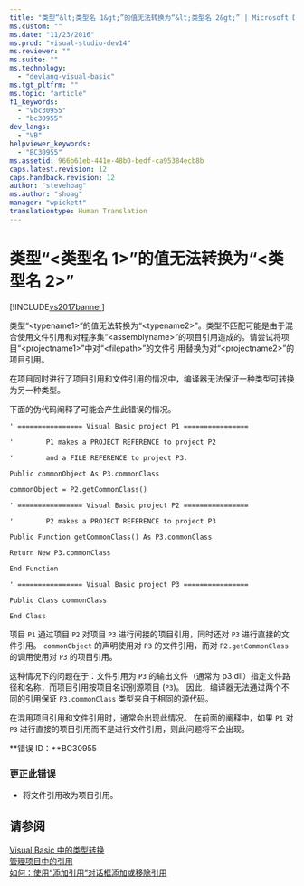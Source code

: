 ```yaml
---
title: "类型“&lt;类型名 1&gt;”的值无法转换为“&lt;类型名 2&gt;” | Microsoft Docs"
ms.custom: ""
ms.date: "11/23/2016"
ms.prod: "visual-studio-dev14"
ms.reviewer: ""
ms.suite: ""
ms.technology: 
  - "devlang-visual-basic"
ms.tgt_pltfrm: ""
ms.topic: "article"
f1_keywords: 
  - "vbc30955"
  - "bc30955"
dev_langs: 
  - "VB"
helpviewer_keywords: 
  - "BC30955"
ms.assetid: 966b61eb-441e-48b0-bedf-ca95384ecb8b
caps.latest.revision: 12
caps.handback.revision: 12
author: "stevehoag"
ms.author: "shoag"
manager: "wpickett"
translationtype: Human Translation
---
```

# 类型“&lt;类型名 1&gt;”的值无法转换为“&lt;类型名 2&gt;”
[!INCLUDE[vs2017banner](../../../csharp/includes/vs2017banner.md)]

类型“\<typename1\>”的值无法转换为“\<typename2\>”。类型不匹配可能是由于混合使用文件引用和对程序集“\<assemblyname\>”的项目引用造成的。请尝试将项目“\<projectname1\>”中对“\<filepath\>”的文件引用替换为对“\<projectname2\>”的项目引用。  
  
 在项目同时进行了项目引用和文件引用的情况中，编译器无法保证一种类型可转换为另一种类型。  
  
 下面的伪代码阐释了可能会产生此错误的情况。  
  
 `' ================ Visual Basic project P1 ================`  
  
 `'        P1 makes a PROJECT REFERENCE to project P2`  
  
 `'        and a FILE REFERENCE to project P3.`  
  
 `Public commonObject As P3.commonClass`  
  
 `commonObject = P2.getCommonClass()`  
  
 `' ================ Visual Basic project P2 ================`  
  
 `'        P2 makes a PROJECT REFERENCE to project P3`  
  
 `Public Function getCommonClass() As P3.commonClass`  
  
 `Return New P3.commonClass`  
  
 `End Function`  
  
 `' ================ Visual Basic project P3 ================`  
  
 `Public Class commonClass`  
  
 `End Class`  
  
 项目 `P1` 通过项目 `P2` 对项目 `P3` 进行间接的项目引用，同时还对 `P3` 进行直接的文件引用。  `commonObject` 的声明使用对 `P3` 的文件引用，而对 `P2.getCommonClass` 的调用使用对 `P3` 的项目引用。  
  
 这种情况下的问题在于：文件引用为 `P3` 的输出文件（通常为 p3.dll）指定文件路径和名称，而项目引用按项目名识别源项目 \(`P3`\)。  因此，编译器无法通过两个不同的引用保证 `P3.commonClass` 类型来自于相同的源代码。  
  
 在混用项目引用和文件引用时，通常会出现此情况。  在前面的阐释中，如果 `P1` 对 `P3` 进行直接的项目引用而不是进行文件引用，则此问题将不会出现。  
  
 **错误 ID：**BC30955  
  
### 更正此错误  
  
-   将文件引用改为项目引用。  
  
## 请参阅  
 [Visual Basic 中的类型转换](../../../visual-basic/programming-guide/language-features/data-types/type-conversions.md)   
 [管理项目中的引用](/visual-studio/ide/managing-references-in-a-project)   
 [如何：使用“添加引用”对话框添加或移除引用](http://msdn.microsoft.com/zh-cn/3bd75d61-f00c-47c0-86a2-dd1f20e231c9)